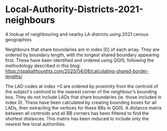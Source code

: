 # Local-Authority-Districts-2021-neighbours
A lookup of neighbouring and nearby LA districts using 2021 census geographies

Neighbours that share boundaries are in index [0] of each array. They are ordered by boundary length, with the longest shared boundary appearing first. These have been identified and ordered using QGIS, following the methodology described in this blog:  https://spatialthoughts.com/2020/04/08/calculating-shared-border-lengths/

The LAD codes at index >0 are ordered by proximity from the centroid of the subject's centroid to the nearest corner of the neighbour's bounding box. They do not include LADs that share boundaries (ie. those included in index 0). These have been calculated by creating bounding boxes for all LADs, then extracting the vertices for these BBs in QGIS. A distance matrix between all centroids and all BB corners has been filtered to find the shortest distances. This matrix has been reduced to include only the nearest few local authorities.

